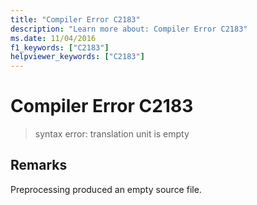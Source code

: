 ```yaml
---
title: "Compiler Error C2183"
description: "Learn more about: Compiler Error C2183"
ms.date: 11/04/2016
f1_keywords: ["C2183"]
helpviewer_keywords: ["C2183"]
---
```

# Compiler Error C2183

> syntax error: translation unit is empty

## Remarks

Preprocessing produced an empty source file.

